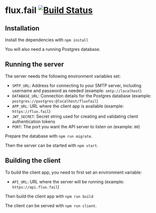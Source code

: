 flux.fail [![Build Status](https://travis-ci.org/FluxFail/flux.fail.svg?branch=master)](https://travis-ci.org/FluxFail/flux.fail)
=========

## Installation

Install the dependencies with `npm install`

You will also need a running Postgres database.

## Running the server

The server needs the following environment variables set:

* `SMTP_URL`: Address for connecting to your SMTP server, including username and password as needed (example: `smtp://localhost`)
* `DATABASE_URL`: Connection details for the Postgres database (example: `postgres://postgres:@localhost/fluxfail`)
* `APP_URL`: URL where the client app is available (example: `https://flux.fail`)
* `JWT_SECRET`: Secret string used for creating and validating client authentication tokens
* `PORT`: The port you want the API server to listen on (example: `80`)

Prepare the database with `npm run migrate`.

Then the server can be started with `npm start`.

## Building the client

To build the client app, you need to first set an environment variable:

* `API_URL`: URL where the server will be running (example: `https://api.flux.fail`)

Then build the client app with `npm run build`

The client can be served with `npm run client`.
